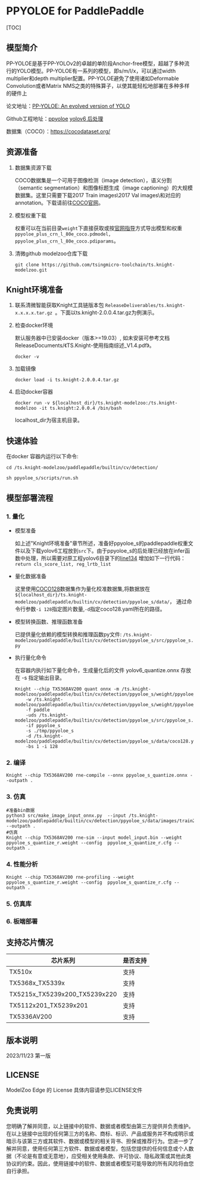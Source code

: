 # PPYOLOE for PaddlePaddle

<!--命名规则 {model_name}-{dataset}-{framework}-->

[TOC]

## 模型简介

PP-YOLOE是基于PP-YOLOv2的卓越的单阶段Anchor-free模型，超越了多种流行的YOLO模型。PP-YOLOE有一系列的模型，即s/m/l/x，可以通过width multiplier和depth multiplier配置。PP-YOLOE避免了使用诸如Deformable Convolution或者Matrix NMS之类的特殊算子，以使其能轻松地部署在多种多样的硬件上

<!--可选-->
论文地址：[PP-YOLOE: An evolved version of YOLO](https://arxiv.org/abs/2203.16250)

Github工程地址：[ppyoloe](https://github.com/PaddlePaddle/PaddleDetection/tree/release/2.7/configs/ppyoloe) [yolov6 后处理](https://github.com/meituan/YOLOv6) 

数据集（COCO）：https://cocodataset.org/

## 资源准备

1. 数据集资源下载

	COCO数据集是一个可用于图像检测（image detection），语义分割（semantic segmentation）和图像标题生成（image captioning）的大规模数据集。这里只需要下载2017 Train images\2017 Val images\和对应的annotation。下载请前往[COCO官网](https://cocodataset.org/)。

2. 模型权重下载

	权重可以在当前目录`weight`下直接获取或按[官网指导](https://github.com/PaddlePaddle/PaddleDetection/blob/release/2.7/configs/ppyoloe/README_cn.md)方式导出模型和权重 `ppyoloe_plus_crn_l_80e_coco.pdmodel, ppyoloe_plus_crn_l_80e_coco.pdiparams`。

3. 清微github modelzoo仓库下载

	```git clone https://github.com/tsingmicro-toolchain/ts.knight-modelzoo.git```

## Knight环境准备

1. 联系清微智能获取Knight工具链版本包 ```ReleaseDeliverables/ts.knight-x.x.x.x.tar.gz ```。下面以ts.knight-2.0.0.4.tar.gz为例演示。

2. 检查docker环境

	​默认服务器中已安装docker（版本>=19.03）, 如未安装可参考文档ReleaseDocuments/《TS.Knight-使用指南综述_V1.4.pdf》。
	
	```
	docker -v   
	```

3. 加载镜像
	
	```
	docker load -i ts.knight-2.0.0.4.tar.gz
	```

4. 启动docker容器

	```
	docker run -v ${localhost_dir}/ts.knight-modelzoo:/ts.knight-modelzoo -it ts.knight:2.0.0.4 /bin/bash
	```
	
	localhost_dir为宿主机目录。

## 快速体验

在docker 容器内运行以下命令:

```
cd /ts.knight-modelzoo/paddlepaddle/builtin/cv/detection/
```

```
sh ppyoloe_s/scripts/run.sh
```

## 模型部署流程

### 1. 量化

-   模型准备
	
	如上述"Knight环境准备"章节所述，准备好ppyoloe_s的paddlepaddle权重文件以及下载yolov6工程放到`src`下。由于ppyoloe_s的后处理已经放在infer函数中处理，所以需要对原工程yolov6目录下的[line134](https://github.com/meituan/YOLOv6/blob/e9656c307ae62032f40b39c7a7a5ccc31c2f0242/yolov6/models/heads/effidehead_distill_ns.py#L134) 增加如下一行代码：  
	`return cls_score_list, reg_lrtb_list`
	

-   量化数据准备

    这里使用[COCO128](https://github.com/ultralytics/yolov5/releases/download/v1.0/coco128_with_yaml.zip)数据集作为量化校准数据集,将数据放在`${localhost_dir}/ts.knight-modelzoo/paddlepaddle/builtin/cv/detection/ppyoloe_s/data/`， 通过命令行参数```-i 128```指定图片数量,```-d```指定coco128.yaml所在的路径。

-   模型转换函数、推理函数准备
	
	已提供量化依赖的模型转换和推理函数py文件: ```/ts.knight-modelzoo/paddlepaddle/builtin/cv/detection/ppyoloe_s/src/ppyoloe_s.py```

-   执行量化命令

	在容器内执行如下量化命令，生成量化后的文件 yolov6_quantize.onnx 存放在 -s 指定输出目录。

    	Knight --chip TX5368AV200 quant onnx -m /ts.knight-modelzoo/paddlepaddle/builtin/cv/detection/ppyoloe_s/weight/ppyoloe_plus_crn_l_80e_coco.pdmodel
    		-w /ts.knight-modelzoo/paddlepaddle/builtin/cv/detection/ppyoloe_s/weight/ppyoloe_plus_crn_l_80e_coco.pdiparams
    		-f paddle 
    		-uds /ts.knight-modelzoo/paddlepaddle/builtin/cv/detection/ppyoloe_s/src/ppyoloe_s.py 
    		-if ppyoloe_s
			-s ./tmp/ppyoloe_s
    		-d /ts.knight-modelzoo/paddlepaddle/builtin/cv/detection/ppyoloe_s/data/coco128.yaml
    		-bs 1 -i 128


### 2. 编译


    Knight --chip TX5368AV200 rne-compile --onnx ppyoloe_s_quantize.onnx --outpath .


### 3. 仿真

    #准备bin数据
    python3 src/make_image_input_onnx.py  --input /ts.knight-modelzoo/paddlepaddle/builtin/cv/detection/ppyoloe_s/data/images/train2017 --outpath .
    #仿真
    Knight --chip TX5368AV200 rne-sim --input model_input.bin --weight ppyoloe_s_quantize_r.weight --config  ppyoloe_s_quantize_r.cfg --outpath .

### 4. 性能分析

```
Knight --chip TX5368AV200 rne-profiling --weight ppyoloe_s_quantize_r.weight --config  ppyoloe_s_quantize_r.cfg --outpath .
```

### 5. 仿真库

### 6. 板端部署



## 支持芯片情况

| 芯片系列                                          | 是否支持 |
| ------------------------------------------------ | ------- |
| TX510x                                           | 支持     |
| TX5368x_TX5339x                                  | 支持     |
| TX5215x_TX5239x200_TX5239x220 | 支持     |
| TX5112x201_TX5239x201                            | 支持     |
| TX5336AV200                                      | 支持     |



## 版本说明

2023/11/23  第一版



## LICENSE

ModelZoo Edge 的 License 具体内容请参见LICENSE文件

## 免责说明

您明确了解并同意，以上链接中的软件、数据或者模型由第三方提供并负责维护。在以上链接中出现的任何第三方的名称、商标、标识、产品或服务并不构成明示或暗示与该第三方或其软件、数据或模型的相关背书、担保或推荐行为。您进一步了解并同意，使用任何第三方软件、数据或者模型，包括您提供的任何信息或个人数据（不论是有意或无意地），应受相关使用条款、许可协议、隐私政策或其他此类协议的约束。因此，使用链接中的软件、数据或者模型可能导致的所有风险将由您自行承担。



